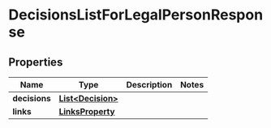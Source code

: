 

# DecisionsListForLegalPersonResponse


## Properties

| Name | Type | Description | Notes |
|------------ | ------------- | ------------- | -------------|
|**decisions** | [**List&lt;Decision&gt;**](Decision.md) |  |  |
|**links** | [**LinksProperty**](LinksProperty.md) |  |  |



